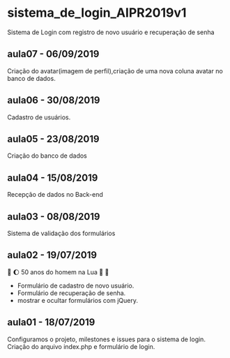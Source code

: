 # sistema_de_login_AIPR2019v1
Sistema de Login com registro de novo usuário e recuperação de senha

## aula07 - 06/09/2019
Criação do avatar(imagem de perfil),criação de uma nova coluna avatar no banco de dados.

## aula06 - 30/08/2019
Cadastro de usuários.

## aula05 - 23/08/2019
Criação do banco de dados

## aula04 - 15/08/2019
Recepção de dados no Back-end

## aula03 - 08/08/2019
Sistema de validação dos formulários 

## aula02 - 19/07/2019 
:rocket: :moon: 50 anos do homem na Lua 🌝 🌚

* Formulário de cadastro de novo usuário.
* Formulário de recuperação de senha.
* mostrar e ocultar formulários com jQuery.

## aula01 - 18/07/2019
Configuramos o projeto, milestones e issues para o sistema de login.
Criação do arquivo index.php e formulário de login.
